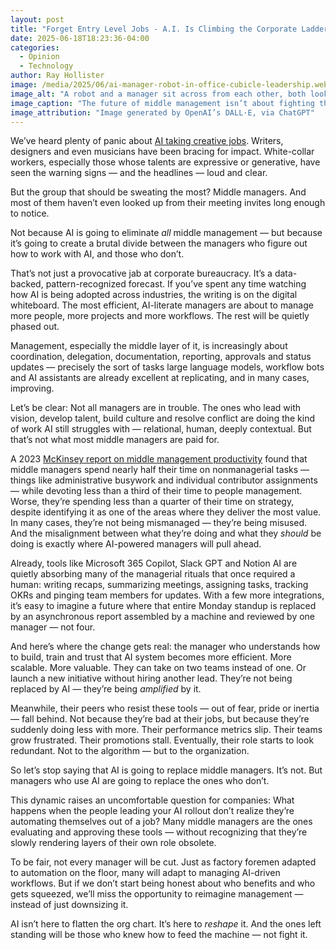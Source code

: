 ```yaml
---
layout: post
title: "Forget Entry Level Jobs - A.I. Is Climbing the Corporate Ladder"
date: 2025-06-18T18:23:36-04:00
categories: 
  - Opinion
  - Technology
author: Ray Hollister
image: /media/2025/06/ai-manager-robot-in-office-cubicle-leadership.webp
image_alt: "A robot and a manager sit across from each other, both looking at the same project report"
image_caption: "The future of middle management isn’t about fighting the robot in the suit — it’s about learning to lead with it."
image_attribution: "Image generated by OpenAI’s DALL·E, via ChatGPT"
---
```


We’ve heard plenty of panic about [AI taking creative jobs](https://www.roberthalf.com/us/en/insights/career-development/how-generative-ai-is-changing-creative-careers). Writers, designers and even musicians have been bracing for impact. White-collar workers, especially those whose talents are expressive or generative, have seen the warning signs — and the headlines — loud and clear.

But the group that should be sweating the most? Middle managers. And most of them haven’t even looked up from their meeting invites long enough to notice.

Not because AI is going to eliminate *all* middle management — but because it’s going to create a brutal divide between the managers who figure out how to work with AI, and those who don’t.

That’s not just a provocative jab at corporate bureaucracy. It’s a data-backed, pattern-recognized forecast. If you’ve spent any time watching how AI is being adopted across industries, the writing is on the digital whiteboard. The most efficient, AI-literate managers are about to manage more people, more projects and more workflows. The rest will be quietly phased out.

Management, especially the middle layer of it, is increasingly about coordination, delegation, documentation, reporting, approvals and status updates — precisely the sort of tasks large language models, workflow bots and AI assistants are already excellent at replicating, and in many cases, improving.

Let’s be clear: Not all managers are in trouble. The ones who lead with vision, develop talent, build culture and resolve conflict are doing the kind of work AI still struggles with — relational, human, deeply contextual. But that’s not what most middle managers are paid for.

A 2023 [McKinsey report on middle management productivity](https://www.mckinsey.com/capabilities/people-and-organizational-performance/our-insights/stop-wasting-your-most-precious-resource-middle-managers) found that middle managers spend nearly half their time on nonmanagerial tasks — things like administrative busywork and individual contributor assignments — while devoting less than a third of their time to people management. Worse, they’re spending less than a quarter of their time on strategy, despite identifying it as one of the areas where they deliver the most value. In many cases, they’re not being mismanaged — they’re being misused. And the misalignment between what they’re doing and what they *should* be doing is exactly where AI-powered managers will pull ahead.

Already, tools like Microsoft 365 Copilot, Slack GPT and Notion AI are quietly absorbing many of the managerial rituals that once required a human: writing recaps, summarizing meetings, assigning tasks, tracking OKRs and pinging team members for updates. With a few more integrations, it’s easy to imagine a future where that entire Monday standup is replaced by an asynchronous report assembled by a machine and reviewed by one manager — not four.

And here’s where the change gets real: the manager who understands how to build, train and trust that AI system becomes more efficient. More scalable. More valuable. They can take on two teams instead of one. Or launch a new initiative without hiring another lead. They’re not being replaced by AI — they’re being *amplified* by it.

Meanwhile, their peers who resist these tools — out of fear, pride or inertia — fall behind. Not because they’re bad at their jobs, but because they’re suddenly doing less with more. Their performance metrics slip. Their teams grow frustrated. Their promotions stall. Eventually, their role starts to look redundant. Not to the algorithm — but to the organization.

So let’s stop saying that AI is going to replace middle managers. It’s not. But managers who use AI are going to replace the ones who don’t.

This dynamic raises an uncomfortable question for companies: What happens when the people leading your AI rollout don’t realize they’re automating themselves out of a job? Many middle managers are the ones evaluating and approving these tools — without recognizing that they’re slowly rendering layers of their own role obsolete.

To be fair, not every manager will be cut. Just as factory foremen adapted to automation on the floor, many will adapt to managing AI-driven workflows. But if we don’t start being honest about who benefits and who gets squeezed, we’ll miss the opportunity to reimagine management — instead of just downsizing it.

AI isn’t here to flatten the org chart. It’s here to *reshape* it. And the ones left standing will be those who knew how to feed the machine — not fight it.
